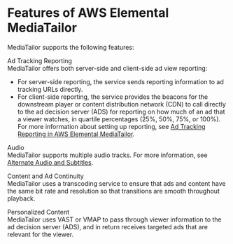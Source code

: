 # Features of AWS Elemental MediaTailor<a name="what-is-features"></a>

MediaTailor supports the following features: 

Ad Tracking Reporting  
MediaTailor offers both server\-side and client\-side ad view reporting:  
+ For server\-side reporting, the service sends reporting information to ad tracking URLs directly\.
+ For client\-side reporting, the service provides the beacons for the downstream player or content distribution network \(CDN\) to call directly to the ad decision server \(ADS\) for reporting on how much of an ad that a viewer watches, in quartile percentages \(25%, 50%, 75%, or 100%\)\.
For more information about setting up reporting, see [Ad Tracking Reporting in AWS Elemental MediaTailor](ad-reporting.md)\.

Audio   
MediaTailor supports multiple audio tracks\. For more information, see [Alternate Audio and Subtitles](manifest-audio-captions.md)\.

Content and Ad Continuity  
MediaTailor uses a transcoding service to ensure that ads and content have the same bit rate and resolution so that transitions are smooth throughout playback\.

Personalized Content  
MediaTailor uses VAST or VMAP to pass through viewer information to the ad decision server \(ADS\), and in return receives targeted ads that are relevant for the viewer\.